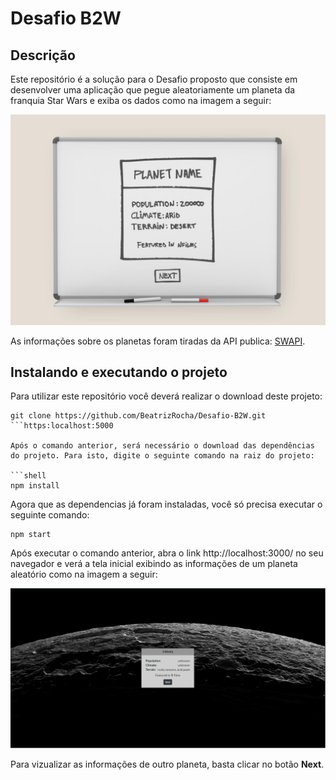 # Desafio B2W

## Descrição

Este repositório é a solução para o Desafio proposto que consiste em desenvolver uma aplicação que pegue aleatoriamente um planeta da franquia Star Wars e exiba os dados como na imagem a seguir:

![image](/src/assets/img/modeloDesafio.jpg "Modelo de Exemplo")

As informações sobre os planetas foram tiradas da API publica: [SWAPI](https://swapi.dev/).

## Instalando e executando o projeto

Para utilizar este repositório você deverá realizar o download deste projeto:

```shell
git clone https://github.com/BeatrizRocha/Desafio-B2W.git
```https:localhost:5000

Após o comando anterior, será necessário o download das dependências do projeto. Para isto, digite o seguinte comando na raiz do projeto:

```shell
npm install
```

Agora que as dependencias já foram instaladas, você só precisa executar o seguinte comando:

```shell
npm start
```

Após executar o comando anterior, abra o link http://localhost:3000/ no seu navegador e verá a tela inicial exibindo as informações de um planeta aleatório como na imagem a seguir:

![image](/src/assets/img/TelaInicial.png "Tela Inicial")

Para vizualizar as informações de outro planeta, basta clicar no botão **Next**.
